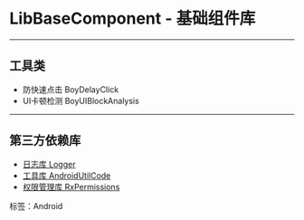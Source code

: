 # LibBaseComponent - 基础组件库

---
## 工具类

 - 防快速点击 BoyDelayClick
 - UI卡顿检测 BoyUIBlockAnalysis

---
## 第三方依赖库

 - [日志库 Logger](https://github.com/orhanobut/logger)
 - [工具库 AndroidUtilCode](https://github.com/Blankj/AndroidUtilCode)
 - [权限管理库 RxPermissions](https://github.com/tbruyelle/RxPermissions)

 标签：Android